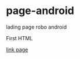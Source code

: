 # page-android
lading page robo android 
<p>First HTML</p>
<a href='https://piazin.github.io/page-android/index.html' target='_blank'>link page</a>
